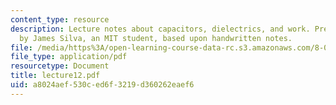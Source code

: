 ```yaml
---
content_type: resource
description: Lecture notes about capacitors, dielectrics, and work. Prepared in LaTeX
  by James Silva, an MIT student, based upon handwritten notes.
file: /media/https%3A/open-learning-course-data-rc.s3.amazonaws.com/8-022-physics-ii-electricity-and-magnetism-fall-2006/a8024aef530ced6f3219d360262eaef6_lecture12.pdf
file_type: application/pdf
resourcetype: Document
title: lecture12.pdf
uid: a8024aef-530c-ed6f-3219-d360262eaef6
---
```

